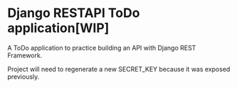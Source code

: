 # Django RESTAPI ToDo application[WIP]

A ToDo application to practice building an API with Django REST Framework.

Project will need to regenerate a new SECRET_KEY because it 
was exposed previously.